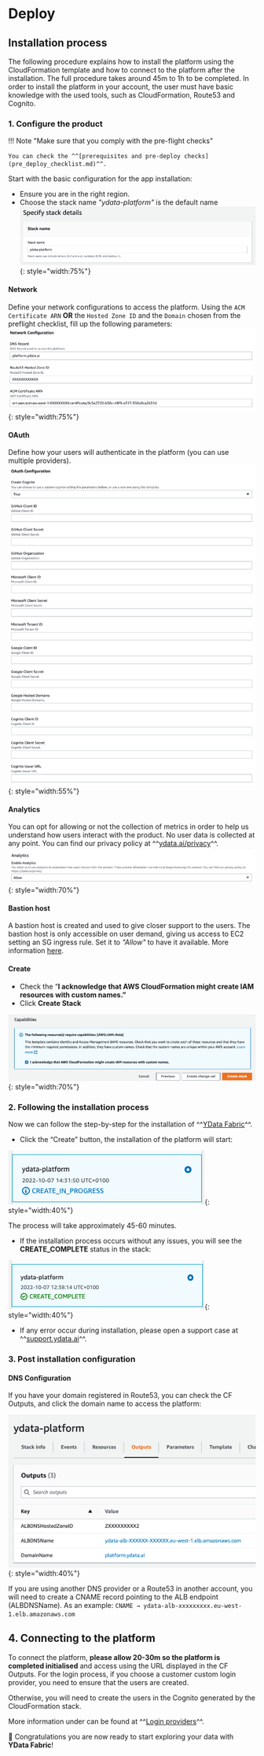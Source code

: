 # Deploy

## Installation process
The following procedure explains how to install the platform using the CloudFormation template and how to connect
to the platform after the installation. The full procedure takes around 45m to 1h to be completed.
In order to install the platform in your account, the user must have basic knowledge with the used tools, such as CloudFormation,
Route53 and Cognito.

### 1. Configure the product

!!! Note "Make sure that you comply with the pre-flight checks"
    
    You can check the ^^[prerequisites and pre-deploy checks](pre_deploy_checklist.md)^^.

Start with the basic configuration for the app installation:

- Ensure you are in the right region.
- Choose the stack name *"ydata-platform"* is the default name
![default stack](../../../assets/deployment_security/aws/aws_stack_default.png){: style="width:75%"}

#### Network
Define your network configurations to access the platform.
Using the `ACM Certificate ARN` **OR** the `Hosted Zone ID` and the `Domain` chosen from the preflight checklist, 
fill up the following parameters:
![default network parameters](../../../assets/deployment_security/aws/network_default_parameters.png){: style="width:75%"}

#### OAuth
Define how your users will authenticate in the platform (you can use multiple providers).
![auth providers](../../../assets/deployment_security/aws/auth_providers.png){: style="width:55%"}

#### Analytics
You can opt for allowing or not the collection of metrics in order to help us understand how users interact with the product. 
No user data is collected at any point.
You can find our privacy policy at ^^[ydata.ai/privacy](https://ydata.ai/privacy)^^.
![auth providers](../../../assets/deployment_security/aws/allow_analytics.png){: style="width:70%"}

#### Bastion host
A bastion host is created and used to give closer support to the users.
The bastion host is only accessible on user demand, giving us access to EC2 setting an SG ingress rule.
Set it to *"Allow"* to have it available. 
More information [here](bastion_host.md).

#### Create

- Check the “**I acknowledge that AWS CloudFormation might create IAM resources with custom names.”**
- Click **Create Stack**

![Acknowledge cloud formation](../../../assets/deployment_security/aws/aknowledge_cloud_formation.png){: style="width:70%"}

### 2. Following the installation process

Now we can follow the step-by-step for the installation of ^^[YData Fabric](https://ydata.ai/products/fabric)^^.

- Click the “Create” button, the installation of the platform will start:

![Init platform install](../../../assets/deployment_security/aws/init_platform_install.png){: style="width:40%"}

The process will take approximately 45-60 minutes.

- If the installation process occurs without any issues, you will see the **CREATE_COMPLETE** status in the stack:
    
![Install completed](../../../assets/deployment_security/aws/install_completed.png){: style="width:40%"}

- If any error occur during installation, please open a support case at ^^[support.ydata.ai](https://support.ydata.ai)^^.

### 3. Post installation configuration

#### DNS Configuration
If you have your domain registered in Route53, you can check the CF Outputs, and click the domain name to access the
platform:

![DNS Configuration](../../../assets/deployment_security/aws/dns_configuration.png){: style="width:40%"}

If you are using another DNS provider or a Route53 in another account, you will need to create a CNAME record pointing 
to the ALB endpoint (ALBDNSName). As an example:
`CNAME → ydata-alb-xxxxxxxxx.eu-west-1.elb.amazonaws.com`

## 4. Connecting to the platform
To connect the platform, **please allow 20-30m so the platform is completed initialised** and access using the URL
displayed in the CF Outputs.
For the login process, if you choose a customer custom login provider, you need to ensure that the users are created. 

Otherwise, you will need to create the users in the Cognito generated by the CloudFormation stack. 

More information under can be found at ^^[Login providers](../login_support/login_providers.md)^^.

🚀 Congratulations you are now ready to start exploring your data with **YData Fabric**!
